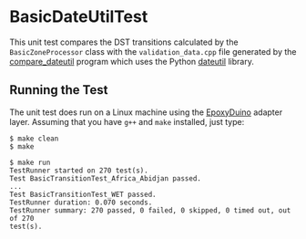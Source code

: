# BasicDateUtilTest

This unit test compares the DST transitions calculated by the
`BasicZoneProcessor` class with the `validation_data.cpp` file generated by the
[compare_dateutil](../tools/compare_dateutil) program which uses the
Python [dateutil](https://pypi.org/project/python-dateutil/) library.

## Running the Test

The unit test does run on a Linux machine using the
[EpoxyDuino](https://github.com/bxparks/EpoxyDuino) adapter layer.
Assuming that you have `g++` and `make` installed, just type:

```
$ make clean
$ make

$ make run
TestRunner started on 270 test(s).        
Test BasicTransitionTest_Africa_Abidjan passed.
...
Test BasicTransitionTest_WET passed.
TestRunner duration: 0.070 seconds.
TestRunner summary: 270 passed, 0 failed, 0 skipped, 0 timed out, out of 270
test(s).
```
